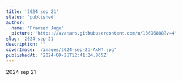 ```yaml
---
title: '2024 sep 21'
status: 'published'
author:
  name: 'Praveen Juge'
  picture: 'https://avatars.githubusercontent.com/u/13696888?v=4'
slug: '2024-sep-21'
description: ''
coverImage: '/images/2024-sep-21-AxMT.jpg'
publishedAt: '2024-09-21T12:41:24.865Z'
---
```


2024 sep 21